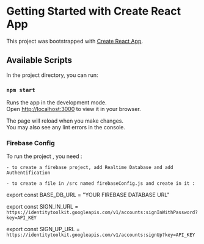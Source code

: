 # Getting Started with Create React App

This project was bootstrapped with [Create React App](https://github.com/facebook/create-react-app).

## Available Scripts

In the project directory, you can run:

### `npm start`

Runs the app in the development mode.\
Open [http://localhost:3000](http://localhost:3000) to view it in your browser.

The page will reload when you make changes.\
You may also see any lint errors in the console.

### Firebase Config

To run the project , you need :
    
    - to create a firebase project, add Realtime Database and add Authentification 

    - to create a file in /src named firebaseConfig.js and create in it :

export const BASE_DB_URL = "YOUR FIREBASE DATABASE URL"

export const SIGN_IN_URL = `https://identitytoolkit.googleapis.com/v1/accounts:signInWithPassword?key=API_KEY`

export const SIGN_UP_URL = `https://identitytoolkit.googleapis.com/v1/accounts:signUp?key=API_KEY`